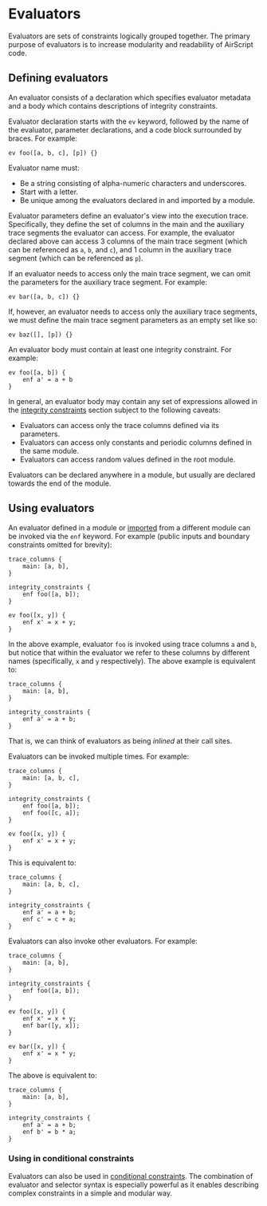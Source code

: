 # Evaluators
Evaluators are sets of constraints logically grouped together. The primary purpose of evaluators is to increase modularity and readability of AirScript code.

## Defining evaluators
An evaluator consists of a declaration which specifies evaluator metadata and a body which contains descriptions of integrity constraints.

Evaluator declaration starts with the `ev` keyword, followed by the name of the evaluator, parameter declarations, and a code block surrounded by braces. For example:
```
ev foo([a, b, c], [p]) {}
```
Evaluator name must:
- Be a string consisting of alpha-numeric characters and underscores.
- Start with a letter.
- Be unique among the evaluators declared in and imported by a module.

Evaluator parameters define an evaluator's view into the execution trace. Specifically, they define the set of columns in the main and the auxiliary trace segments the evaluator can access. For example, the evaluator declared above can access 3 columns of the main trace segment (which can be referenced as `a`, `b`, and `c`), and 1 column in the auxiliary trace segment (which can be referenced as `p`).

If an evaluator needs to access only the main trace segment, we can omit the parameters for the auxiliary trace segment. For example:
```
ev bar([a, b, c]) {}
```
If, however, an evaluator needs to access only the auxiliary trace segments, we must define the main trace segment parameters as an empty set like so:
```
ev baz([], [p]) {}
```

An evaluator body must contain at least one integrity constraint. For example:
```
ev foo([a, b]) {
    enf a' = a + b
}
```
In general, an evaluator body may contain any set of expressions allowed in the [integrity constraints](./constraints.md#integrity-constraints-integrity_constraints) section subject to the following caveats:

- Evaluators can access only the trace columns defined via its parameters.
- Evaluators can access only constants and periodic columns defined in the same module.
- Evaluators can access random values defined in the root module.

Evaluators can be declared anywhere in a module, but usually are declared towards the end of the module.

## Using evaluators
An evaluator defined in a module or [imported](./organization.md#importing-evaluators) from a different module can be invoked via the `enf` keyword. For example (public inputs and boundary constraints omitted for brevity):
```
trace_columns {
    main: [a, b],
}

integrity_constraints {
    enf foo([a, b]);
}

ev foo([x, y]) {
    enf x' = x + y;
}
```
In the above example, evaluator `foo` is invoked using trace columns `a` and `b`, but notice that within the evaluator we refer to these columns by different names (specifically, `x` and `y` respectively). The above example is equivalent to:
```
trace_columns {
    main: [a, b],
}

integrity_constraints {
    enf a' = a + b;
}
```
That is, we can think of evaluators as being *inlined* at their call sites.

Evaluators can be invoked multiple times. For example:
```
trace_columns {
    main: [a, b, c],
}

integrity_constraints {
    enf foo([a, b]);
    enf foo([c, a]);
}

ev foo([x, y]) {
    enf x' = x + y;
}
```
This is equivalent to:
```
trace_columns {
    main: [a, b, c],
}

integrity_constraints {
    enf a' = a + b;
    enf c' = c + a;
}
```
Evaluators can also invoke other evaluators. For example:
```
trace_columns {
    main: [a, b],
}

integrity_constraints {
    enf foo([a, b]);
}

ev foo([x, y]) {
    enf x' = x + y;
    enf bar([y, x]);
}

ev bar([x, y]) {
    enf x' = x * y;
}
```
The above is equivalent to:

```
trace_columns {
    main: [a, b],
}

integrity_constraints {
    enf a' = a + b;
    enf b' = b * a;
}
```

### Using in conditional constraints
Evaluators can also be used in [conditional constraints](./convenience.md#conditional-evaluators). The combination of evaluator and selector syntax is especially powerful as it enables describing complex constraints in a simple and modular way.
